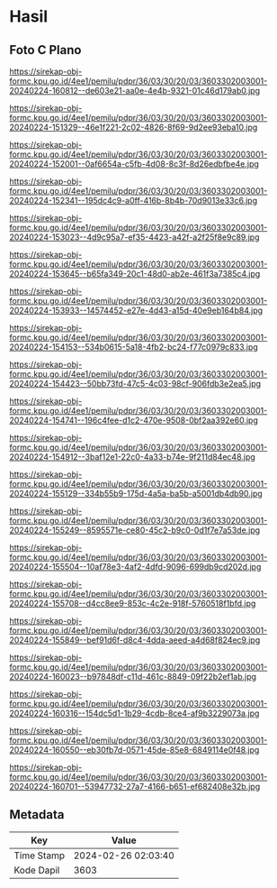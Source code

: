 # Hasil

## Foto C Plano

https://sirekap-obj-formc.kpu.go.id/4ee1/pemilu/pdpr/36/03/30/20/03/3603302003001-20240224-160812--de603e21-aa0e-4e4b-9321-01c46d179ab0.jpg

https://sirekap-obj-formc.kpu.go.id/4ee1/pemilu/pdpr/36/03/30/20/03/3603302003001-20240224-151329--46e1f221-2c02-4826-8f69-9d2ee93eba10.jpg

https://sirekap-obj-formc.kpu.go.id/4ee1/pemilu/pdpr/36/03/30/20/03/3603302003001-20240224-152001--0af6654a-c5fb-4d08-8c3f-8d26edbfbe4e.jpg

https://sirekap-obj-formc.kpu.go.id/4ee1/pemilu/pdpr/36/03/30/20/03/3603302003001-20240224-152341--195dc4c9-a0ff-416b-8b4b-70d9013e33c6.jpg

https://sirekap-obj-formc.kpu.go.id/4ee1/pemilu/pdpr/36/03/30/20/03/3603302003001-20240224-153023--4d9c95a7-ef35-4423-a42f-a2f25f8e9c89.jpg

https://sirekap-obj-formc.kpu.go.id/4ee1/pemilu/pdpr/36/03/30/20/03/3603302003001-20240224-153645--b65fa349-20c1-48d0-ab2e-461f3a7385c4.jpg

https://sirekap-obj-formc.kpu.go.id/4ee1/pemilu/pdpr/36/03/30/20/03/3603302003001-20240224-153933--14574452-e27e-4d43-a15d-40e9eb164b84.jpg

https://sirekap-obj-formc.kpu.go.id/4ee1/pemilu/pdpr/36/03/30/20/03/3603302003001-20240224-154153--534b0615-5a18-4fb2-bc24-f77c0979c833.jpg

https://sirekap-obj-formc.kpu.go.id/4ee1/pemilu/pdpr/36/03/30/20/03/3603302003001-20240224-154423--50bb73fd-47c5-4c03-98cf-906fdb3e2ea5.jpg

https://sirekap-obj-formc.kpu.go.id/4ee1/pemilu/pdpr/36/03/30/20/03/3603302003001-20240224-154741--196c4fee-d1c2-470e-9508-0bf2aa392e60.jpg

https://sirekap-obj-formc.kpu.go.id/4ee1/pemilu/pdpr/36/03/30/20/03/3603302003001-20240224-154912--3baf12e1-22c0-4a33-b74e-9f211d84ec48.jpg

https://sirekap-obj-formc.kpu.go.id/4ee1/pemilu/pdpr/36/03/30/20/03/3603302003001-20240224-155129--334b55b9-175d-4a5a-ba5b-a5001db4db90.jpg

https://sirekap-obj-formc.kpu.go.id/4ee1/pemilu/pdpr/36/03/30/20/03/3603302003001-20240224-155249--8595571e-ce80-45c2-b9c0-0d1f7e7a53de.jpg

https://sirekap-obj-formc.kpu.go.id/4ee1/pemilu/pdpr/36/03/30/20/03/3603302003001-20240224-155504--10af78e3-4af2-4dfd-9096-699db9cd202d.jpg

https://sirekap-obj-formc.kpu.go.id/4ee1/pemilu/pdpr/36/03/30/20/03/3603302003001-20240224-155708--d4cc8ee9-853c-4c2e-918f-5760518f1bfd.jpg

https://sirekap-obj-formc.kpu.go.id/4ee1/pemilu/pdpr/36/03/30/20/03/3603302003001-20240224-155849--bef91d6f-d8c4-4dda-aeed-a4d68f824ec9.jpg

https://sirekap-obj-formc.kpu.go.id/4ee1/pemilu/pdpr/36/03/30/20/03/3603302003001-20240224-160023--b97848df-c11d-461c-8849-09f22b2ef1ab.jpg

https://sirekap-obj-formc.kpu.go.id/4ee1/pemilu/pdpr/36/03/30/20/03/3603302003001-20240224-160316--154dc5d1-1b29-4cdb-8ce4-af9b3229073a.jpg

https://sirekap-obj-formc.kpu.go.id/4ee1/pemilu/pdpr/36/03/30/20/03/3603302003001-20240224-160550--eb30fb7d-0571-45de-85e8-6849114e0f48.jpg

https://sirekap-obj-formc.kpu.go.id/4ee1/pemilu/pdpr/36/03/30/20/03/3603302003001-20240224-160701--53947732-27a7-4166-b651-ef682408e32b.jpg


## Metadata

| Key        | Value               |
| ---------- | ------------------- |
| Time Stamp | 2024-02-26 02:03:40 |
| Kode Dapil | 3603                |



